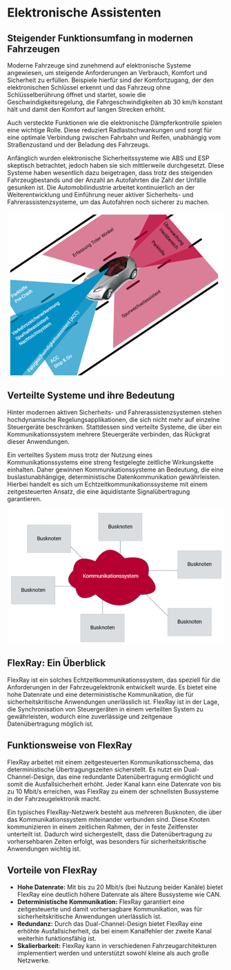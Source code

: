 # Elektronische Assistenten

## Steigender Funktionsumfang in modernen Fahrzeugen

Moderne Fahrzeuge sind zunehmend auf elektronische Systeme angewiesen, um steigende Anforderungen an Verbrauch, Komfort und Sicherheit zu erfüllen. Beispiele hierfür sind der Komfortzugang, der den elektronischen Schlüssel erkennt und das Fahrzeug ohne Schlüsselberührung öffnet und startet, sowie die Geschwindigkeitsregelung, die Fahrgeschwindigkeiten ab 30 km/h konstant hält und damit den Komfort auf langen Strecken erhöht.

Auch versteckte Funktionen wie die elektronische Dämpferkontrolle spielen eine wichtige Rolle. Diese reduziert Radlastschwankungen und sorgt für eine optimale Verbindung zwischen Fahrbahn und Reifen, unabhängig vom Straßenzustand und der Beladung des Fahrzeugs.

Anfänglich wurden elektronische Sicherheitssysteme wie ABS und ESP skeptisch betrachtet, jedoch haben sie sich mittlerweile durchgesetzt. Diese Systeme haben wesentlich dazu beigetragen, dass trotz des steigenden Fahrzeugbestands und der Anzahl an Autofahrten die Zahl der Unfälle gesunken ist. Die Automobilindustrie arbeitet kontinuierlich an der Weiterentwicklung und Einführung neuer aktiver Sicherheits- und Fahrerassistenzsysteme, um das Autofahren noch sicherer zu machen.

![fas](../images/fas.png)

## Verteilte Systeme und ihre Bedeutung

Hinter modernen aktiven Sicherheits- und Fahrerassistenzsystemen stehen hochdynamische Regelungsapplikationen, die sich nicht mehr auf einzelne Steuergeräte beschränken. Stattdessen sind verteilte Systeme, die über ein Kommunikationssystem mehrere Steuergeräte verbinden, das Rückgrat dieser Anwendungen.

Ein verteiltes System muss trotz der Nutzung eines Kommunikationssystems eine streng festgelegte zeitliche Wirkungskette einhalten. Daher gewinnen Kommunikationssysteme an Bedeutung, die eine buslastunabhängige, deterministische Datenkommunikation gewährleisten. Hierbei handelt es sich um Echtzeitkommunikationssysteme mit einem zeitgesteuerten Ansatz, die eine äquidistante Signalübertragung garantieren.

![bus nodes](../images/bus_nodes.png)

## FlexRay: Ein Überblick

FlexRay ist ein solches Echtzeitkommunikationssystem, das speziell für die Anforderungen in der Fahrzeugelektronik entwickelt wurde. Es bietet eine hohe Datenrate und eine deterministische Kommunikation, die für sicherheitskritische Anwendungen unerlässlich ist. FlexRay ist in der Lage, die Synchronisation von Steuergeräten in einem verteilten System zu gewährleisten, wodurch eine zuverlässige und zeitgenaue Datenübertragung möglich ist.

## Funktionsweise von FlexRay

FlexRay arbeitet mit einem zeitgesteuerten Kommunikationsschema, das deterministische Übertragungszeiten sicherstellt. Es nutzt ein Dual-Channel-Design, das eine redundante Datenübertragung ermöglicht und somit die Ausfallsicherheit erhöht. Jeder Kanal kann eine Datenrate von bis zu 10 Mbit/s erreichen, was FlexRay zu einem der schnellsten Bussysteme in der Fahrzeugelektronik macht.

Ein typisches FlexRay-Netzwerk besteht aus mehreren Busknoten, die über das Kommunikationssystem miteinander verbunden sind. Diese Knoten kommunizieren in einem zeitlichen Rahmen, der in feste Zeitfenster unterteilt ist. Dadurch wird sichergestellt, dass die Datenübertragung zu vorhersehbaren Zeiten erfolgt, was besonders für sicherheitskritische Anwendungen wichtig ist.

## Vorteile von FlexRay

- **Hohe Datenrate:** Mit bis zu 20 Mbit/s (bei Nutzung beider Kanäle) bietet FlexRay eine deutlich höhere Datenrate als ältere Bussysteme wie CAN.
- **Deterministische Kommunikation:** FlexRay garantiert eine zeitgesteuerte und damit vorhersagbare Kommunikation, was für sicherheitskritische Anwendungen unerlässlich ist.
- **Redundanz:** Durch das Dual-Channel-Design bietet FlexRay eine erhöhte Ausfallsicherheit, da bei einem Kanalfehler der zweite Kanal weiterhin funktionsfähig ist.
- **Skalierbarkeit:** FlexRay kann in verschiedenen Fahrzeugarchitekturen implementiert werden und unterstützt sowohl kleine als auch große Netzwerke.
